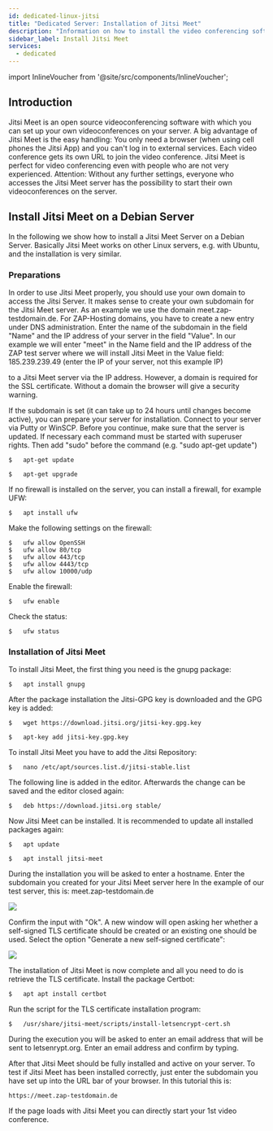 ```yaml
---
id: dedicated-linux-jitsi
title: "Dedicated Server: Installation of Jitsi Meet"
description: "Information on how to install the video conferencing software Jitsi Meet on your server from ZAP-Hosting"
sidebar_label: Install Jitsi Meet
services:
  - dedicated
---
```


import InlineVoucher from '@site/src/components/InlineVoucher';

## Introduction

Jitsi Meet is an open source videoconferencing software with which you can set up your own videoconferences on your server. A big advantage of Jitsi Meet is the easy handling: You only need a browser (when using cell phones the Jitsi App) and you can't log in to external services. Each video conference gets its own URL to join the video conference. Jitsi Meet is perfect for video conferencing even with people who are not very experienced.
Attention: Without any further settings, everyone who accesses the Jitsi Meet server has the possibility to start their own videoconferences on the server.

<InlineVoucher />

## Install Jitsi Meet on a Debian Server

In the following we show how to install a Jitsi Meet Server on a Debian Server. Basically Jitsi Meet works on other Linux servers, e.g. with Ubuntu, and the installation is very similar.

### Preparations

In order to use Jitsi Meet properly, you should use your own domain to access the Jitsi Server. It makes sense to create your own subdomain for the Jitsi Meet server. As an example we use the domain meet.zap-testdomain.de.
For ZAP-Hosting domains, you have to create a new entry under DNS administration. Enter the name of the subdomain in the field "Name" and the IP address of your server in the field "Value". In our example we will enter "meet" in the Name field and the IP address of the ZAP test server where we will install Jitsi Meet in the Value field: 185.239.239.49 (enter the IP of your server, not this example IP)


to a Jitsi Meet server via the IP address. However, a domain is required for the SSL certificate. Without a domain the browser will give a security warning.

If the subdomain is set (it can take up to 24 hours until changes become active), you can prepare your server for installation.
Connect to your server via Putty or WinSCP.
Before you continue, make sure that the server is updated. If necessary each command must be started with superuser rights. Then add "sudo" before the command (e.g. "sudo apt-get update")

```
$	apt-get update
```
```
$	apt-get upgrade
```

If no firewall is installed on the server, you can install a firewall, for example UFW:
```
$	apt install ufw
```

Make the following settings on the firewall:

```
$	ufw allow OpenSSH
$	ufw allow 80/tcp
$	ufw allow 443/tcp
$	ufw allow 4443/tcp
$	ufw allow 10000/udp
```

Enable the firewall:
```
$	ufw enable
```

Check the status:
```
$	ufw status
```

### Installation of Jitsi Meet

To install Jitsi Meet, the first thing you need is the gnupg package:
```
$	apt install gnupg
```

After the package installation the Jitsi-GPG key is downloaded and the GPG key is added:
```
$	wget https://download.jitsi.org/jitsi-key.gpg.key
```
```
$	apt-key add jitsi-key.gpg.key
```

To install Jitsi Meet you have to add the Jitsi Repository:
```
$	nano /etc/apt/sources.list.d/jitsi-stable.list
```

The following line is added in the editor. Afterwards the change can be saved and the editor closed again:
```
$	deb https://download.jitsi.org stable/
```

Now Jitsi Meet can be installed. It is recommended to update all installed packages again:
```
$	apt update
```
```
$	apt install jitsi-meet
```

During the installation you will be asked to enter a hostname. Enter the subdomain you created for your Jitsi Meet server here In the example of our test server, this is: meet.zap-testdomain.de

![](https://screensaver01.zap-hosting.com/index.php/s/jHEGSQARQrDKLoz/preview)


Confirm the input with "Ok". A new window will open asking her whether a self-signed TLS certificate should be created or an existing one should be used. Select the option "Generate a new self-signed certificate":

![](https://screensaver01.zap-hosting.com/index.php/s/QWmYp3gdXMnBdnC/preview)


The installation of Jitsi Meet is now complete and all you need to do is retrieve the TLS certificate.
Install the package Certbot:
```
$	apt apt install certbot
```

Run the script for the TLS certificate installation program:
```
$	/usr/share/jitsi-meet/scripts/install-letsencrypt-cert.sh
```

During the execution you will be asked to enter an email address that will be sent to letsenrypt.org. Enter an email address and confirm by typing.


After that Jitsi Meet should be fully installed and active on your server. To test if Jitsi Meet has been installed correctly, just enter the subdomain you have set up into the URL bar of your browser. In this tutorial this is:
```
https://meet.zap-testdomain.de
```

If the page loads with Jitsi Meet you can directly start your 1st video conference.

<InlineVoucher />
